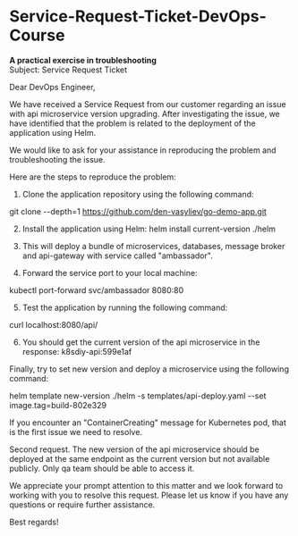 # Service-Request-Ticket-DevOps-Course  
**A practical exercise in troubleshooting**  
Subject: Service Request Ticket

Dear DevOps Engineer,

We have received a Service Request from our customer regarding an issue with api microservice version upgrading. After investigating the issue, we have identified that the problem is related to the deployment of the application using Helm.

We would like to ask for your assistance in reproducing the problem and troubleshooting the issue. 

Here are the steps to reproduce the problem:

1. Clone the application repository using the following command:

git clone --depth=1 https://github.com/den-vasyliev/go-demo-app.git

2. Install the application using Helm:
helm install current-version ./helm

3. This will deploy a bundle of microservices, databases, message broker and api-gateway with service called "ambassador".

4. Forward the service port to your local machine:

kubectl port-forward svc/ambassador 8080:80

5. Test the application by running the following command:

curl localhost:8080/api/

6. You should get the current version of the api microservice in the response: k8sdiy-api:599e1af

Finally, try to set new version and deploy a microservice using the following command:

helm template new-version ./helm -s templates/api-deploy.yaml --set image.tag=build-802e329

If you encounter an "ContainerCreating" message for Kubernetes pod, that is the first issue we need to resolve.

Second request. The new version of the api microservice should be deployed at the same endpoint as the current version but not available publicly. Only qa team should be able to access it.

We appreciate your prompt attention to this matter and we look forward to working with you to resolve this request. Please let us know if you have any questions or require further assistance.

Best regards!
